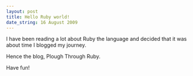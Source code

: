 ```yaml
--- 
layout: post
title: Hello Ruby world!
date_string: 16 August 2009
---
```


I have been reading a lot about Ruby the language and decided that it was about time I blogged my journey.

Hence the blog, Plough Through Ruby.

Have fun!
